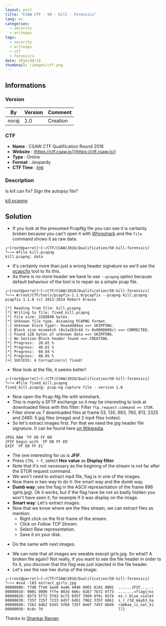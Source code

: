 ```yaml
---
layout: post
title: "CSAW CTF - 50 - Kill - Forensics"
lang: en
categories:
  - security
  - writeups
tags:
  - security
  - writeups
  - ctf
  - forensics
date: 2016/09/18
thumbnail: /images/ctf.png
---
```

## Informations

### Version

| By    | Version | Comment
| ---   | ---     | ---
| noraj | 1.0     | Creation

### CTF

- **Name** : CSAW CTF Qualification Round 2016
- **Website** : [https://ctf.csaw.io/](https://ctf.csaw.io/)
- **Type** : Online
- **Format** : Jeopardy
- **CTF Time** : [link](https://ctftime.org/event/347)

### Description

Is kill can fix? Sign the autopsy file?

[kill.pcapng](https://ctf.csaw.io/static/uploads/a23ef5ecca7f30b77f59f21dba413b07/kill.pcapng)

## Solution

+ If you look at the presumed PcapNg file you can see it is certainly broken because you can't open it with [Whireshark](https://www.wireshark.org/) and the `file` command shows it as raw data.

```
┌─[root@parrot]─[~/CTF/CSAW/2016/Qualification/50-kill-forensics]
└──╼ #file kill.pcapng
kill.pcapng: data
```

+ It's certainly more than just a wrong header signature so we'll use the [pcapcfix](https://f00l.de/pcapfix/) tool  to fix this.
+ As there is no more header we have to use `--pcapng` option because default behaviour of the tool is to repair as a simple pcap file.

```
┌─[root@parrot]─[~/CTF/CSAW/2016/Qualification/50-kill-forensics]
└──╼ #/root/CTF/tools/pcapfix-1.1.0/pcapfix --pcapng kill.pcapng
pcapfix 1.1.0 (c) 2012-2014 Robert Krause

[*] Reading from file: kill.pcapng
[*] Writing to file: fixed_kill.pcapng
[*] File size: 2288848 bytes.
[*] Unknown file type. Assuming PCAPNG format.
[-] Unknown block type!: 0xaaddddaa ==> SKIPPING.
[-] Block size mismatch (0x1a2b3c4d != 0x0000008c) ==> CORRECTED.
[-] Found 128 bytes of unknown data ==> SKIPPING.
[-] No Section Block header found ==> CREATING.
[*] Progress:  20.02 %
[*] Progress:  40.01 %
[*] Progress:  60.04 %
[*] Progress:  80.05 %
[+] SUCCESS: 4 Corruption(s) fixed!
```

+ Now look at the file, it seems better!

```
┌─[root@parrot]─[~/CTF/CSAW/2016/Qualification/50-kill-forensics]
└──╼ #file fixed_kill.pcapng
fixed_kill.pcapng: pcap-ng capture file - version 1.0
```

+ Now open the Pcap-Ng file with wireshark.
+ This is mainly a SFTP exchange so it may be interesting to look at downloaded filess with this filter: Filter `ftp.request.command == STOR`.
+ Filter show us 7 downloaded files at frame 53, 130, 693, 760, 813, 2325 and 2480. 5 jpg files (image) and 2 mp4 files (video).
+ So let's extract images first. For that we need the jpg header file signature. It can be found here [on Wikipedia](https://en.wikipedia.org/wiki/List_of_file_signatures).

```
JPEG RAW `FF D8 FF DB`
JFIF begin with `FF D8 FF E0`
EXIF `FF D8 FF E1`
```

+ The one interesting for us is **JFIF**.
+ Press `CTRL + F`, select **Hex value** as **Display filter**.
+ Note that it's not necessary as the begining of the stream is not far after the STOR request command.
+ We won't need to extract mp4 file, flag is in one of the images.
+ Now there is two way to do it: the smart way and the dumb way.
+ **Dumb way**: see the flag in the ASCII representation of the frame 696 (girls.jpg). Ok it works, but if the flag have be not so badly hidden you won't have seen it, for example if it was display on the image.
+ **Smart way**: Let's extract images.
+ Now that we know where are the files stream, we can extract files as mention:
    - Right click on the first frame of the stream.
    - Click on *Follow TCP Stream*.
    - Select *Raw* representation.
    - Save it on your disk.
- Do the same with next images.
+ We can note that all images are seeable execpt girls.jpg. So what? A broken file again? Not really, if you want to see the file header in order to fix it, you discover that the flag was just injected in the file header.
+ Let's see the raw hex dump of the image:

```
┌─[root@parrot]─[~/CTF/CSAW/2016/Qualification/50-kill-forensics]
└──╼ #xxd -l83 extract_girls.jpg
00000000: ffd8 ffe0 bae0 4a46 4946 0001 0101 0001  ......JFIF......
00000010: 0001 0000 fffe 003d 666c 6167 7b72 6f73  .......=flag{ros
00000020: 6573 5f72 5f62 6c75 655f 7669 6f6c 6574  es_r_blue_violet
00000030: 735f 725f 7233 645f 6d61 7962 335f 6861  s_r_r3d_mayb3_ha
00000040: 7261 6d62 6165 5f69 735f 6e6f 745f 6b69  rambae_is_not_ki
00000050: 6c6c 7d                                  ll}
```

Thanks to [Shankar Raman](https://shankaraman.wordpress.com/tag/how-to-extract-ftp-files-from-wireshark-packet/).
